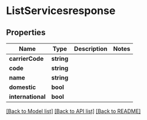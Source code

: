 # ListServicesresponse

## Properties
Name | Type | Description | Notes
------------ | ------------- | ------------- | -------------
**carrierCode** | **string** |  | 
**code** | **string** |  | 
**name** | **string** |  | 
**domestic** | **bool** |  | 
**international** | **bool** |  | 

[[Back to Model list]](../README.md#documentation-for-models) [[Back to API list]](../README.md#documentation-for-api-endpoints) [[Back to README]](../README.md)


